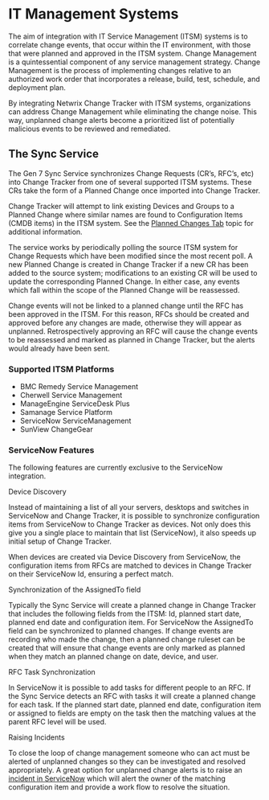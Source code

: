 # IT Management Systems

The aim of integration with IT Service Management (ITSM) systems is to correlate change events, that
occur within the IT environment, with those that were planned and approved in the ITSM system.
Change Management is a quintessential component of any service management strategy. Change
Management is the process of implementing changes relative to an authorized work order that
incorporates a release, build, test, schedule, and deployment plan.

By integrating Netwrix Change Tracker with ITSM systems, organizations can address Change Management
while eliminating the change noise. This way, unplanned change alerts become a prioritized list of
potentially malicious events to be reviewed and remediated.

## The Sync Service

The Gen 7 Sync Service synchronizes Change Requests (CR’s, RFC’s, etc) into Change Tracker from one
of several supported ITSM systems. These CRs take the form of a Planned Change once imported into
Change Tracker.

Change Tracker will attempt to link existing Devices and Groups to a Planned Change where similar
names are found to Configuration Items (CMDB items) in the ITSM system. See the
[Planned Changes Tab](/docs/changetracker/8.0/changetracker/admin/tabs/plannedchanges.md)
topic for additional information.

The service works by periodically polling the source ITSM system for Change Requests which have been
modified since the most recent poll. A new Planned Change is created in Change Tracker if a new CR
has been added to the source system; modifications to an existing CR will be used to update the
corresponding Planned Change. In either case, any events which fall within the scope of the Planned
Change will be reassessed.

Change events will not be linked to a planned change until the RFC has been approved in the ITSM.
For this reason, RFCs should be created and approved before any changes are made, otherwise they
will appear as unplanned. Retrospectively approving an RFC will cause the change events to be
reassessed and marked as planned in Change Tracker, but the alerts would already have been sent.

### Supported ITSM Platforms

- BMC Remedy Service Management
- Cherwell Service Management
- ManageEngine ServiceDesk Plus
- Samanage Service Platform
- ServiceNow ServiceManagement
- SunView ChangeGear

### ServiceNow Features

The following features are currently exclusive to the ServiceNow integration.

Device Discovery

Instead of maintaining a list of all your servers, desktops and switches in ServiceNow and Change
Tracker, it is possible to synchronize configuration items from ServiceNow to Change Tracker as
devices. Not only does this give you a single place to maintain that list (ServiceNow), it also
speeds up initial setup of Change Tracker.

When devices are created via Device Discovery from ServiceNow, the configuration items from RFCs are
matched to devices in Change Tracker on their ServiceNow Id, ensuring a perfect match.

Synchronization of the AssignedTo field

Typically the Sync Service will create a planned change in Change Tracker that includes the
following fields from the ITSM: Id, planned start date, planned end date and configuration item. For
ServiceNow the AssignedTo field can be synchronized to planned changes. If change events are
recording who made the change, then a planned change ruleset can be created that will ensure that
change events are only marked as planned when they match an planned change on date, device, and
user.

RFC Task Synchronization

In ServiceNow it is possible to add tasks for different people to an RFC. If the Sync Service
detects an RFC with tasks it will create a planned change for each task. If the planned start date,
planned end date, configuration item or assigned to fields are empty on the task then the matching
values at the parent RFC level will be used.

Raising Incidents

To close the loop of change management someone who can act must be alerted of unplanned changes so
they can be investigated and resolved appropriately. A great option for unplanned change alerts is
to raise an
[incident in ServiceNow](https://docs.servicenow.com/bundle/washingtondc-it-service-management/page/product/incident-management/concept/work-on-incidents.html)
which will alert the owner of the matching configuration item and provide a work flow to resolve the
situation.
